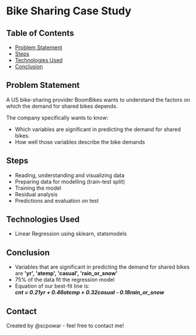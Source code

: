 # Bike Sharing Case Study

## Table of Contents
* [Problem Statement](#problem-statement)
* [Steps](#steps)
* [Technologies Used](#technologies-used)
* [Conclusion](#conclusion)

<!-- You can include any other section that is pertinent to your problem -->

## Problem Statement
A US bike-sharing provider BoomBikes wants to understand the factors on which the demand for shared bikes depends.

The company specifically wants to know:
- Which variables are significant in predicting the demand for shared bikes.
- How well those variables describe the bike demands

<!-- You don't have to answer all the questions - just the ones relevant to your project. -->

## Steps
- Reading, understanding and visualizing data
- Preparing data for modelling (train-test split)
- Training the model
- Residual analysis
- Predictions and evaluation on test

<!-- You don't have to answer all the questions - just the ones relevant to your project. -->


## Technologies Used
- Linear Regression using sklearn, statsmodels

<!-- As the libraries versions keep on changing, it is recommended to mention the version of library used in this project -->

## Conclusion
- Variables that are significant in predicting the demand for shared bikes are <b>'yr', 'atemp', 'casual', 'rain_or_snow'</b>
- 75% of the data fit the regression model
- Equation of our best-fit line is:<br>
  <i><b>cnt = 0.21*yr + 0.46*atemp + 0.32*casual - 0.18*rain_or_snow </b></i>


## Contact
Created by @scpowar - feel free to contact me!


<!-- Optional -->
<!-- ## License -->
<!-- This project is open source and available under the [... License](). -->

<!-- You don't have to include all sections - just the one's relevant to your project -->

